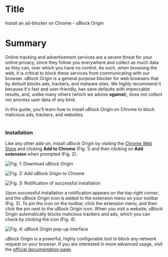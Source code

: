 # Title  #
Install an ad-blocker on Chrome - uBlock Origin

# Summary #

Online tracking and advertisement services are a severe threat for your online
privacy, since they follow you everywhere and collect as much data as they can,
over which you have no control. As such, when browsing the web, it is critical
to block these services from communicating with our browser. uBlock Origin is a
general purpose blocker for web browsers that by default blocks ads, trackers,
and malware sites. We highly recommend it because it's fast and user-friendly,
has sane defaults with impeccable results, and, unlike many others (which we
advise **against**), does not collect nor process user data of any kind.

In this guide, you'll learn how to install uBlock Origin on Chrome to block
malicious ads, trackers, and websites.
# 

### Installation ###
Like any other add-on, install uBlock Origin by visiting the [Chrome Web
Store](https://chrome.google.com/webstore/detail/ublock-origin/cjpalhdlnbpafiamejdnhcphjbkeiagm)
and clicking **Add to Chrome** (Fig. 1) and then clicking on **Add extension**
when prompted (Fig. 2).

![Fig. 1: Download uBlock Origin](./img/ublock-add.png)

![Fig. 2: Add uBlock Origin to Chrome](./img/ublock-prompt.png)

![Fig. 3: Notification of successful installation](./img/ublock-notify.png)

Upon successful installation a notification appears on the top-right corner, and
the uBlock Origin icon is added to the extension menu on your toolbar (Fig. 3).
To pin the icon on the toolbar, click the extension menu, and then click the pin
next to the uBlock Origin icon. When you visit a website, uBlock Origin
automatically blocks malicious trackers and ads, which you can check by clicking
the icon (Fig. 4).

![Fig. 4: uBlock Origin pop-up interface](./img/ublock-test.png)

uBlock Origin is a powerful, highly configurable tool to block any network
request on your browser. If you are interested in more advanced usage, visit the [official
documentation page](https://github.com/gorhill/uBlock/wiki).
